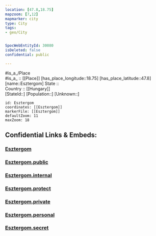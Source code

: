 ```yaml
---
location: [47.8,18.75] 
mapzoom: [7,12] 
mapmarker: city 
type: City
tags:
- geo/City


SpocWebEntityId: 30080
isDeleted: false
confidential: public

---
```

#is_a_/Place  
#is_a_ :: [[Place]] 
[has_place_longitude::18.75] 
[has_place_latitude::47.8] 
[name::Esztergom] 
State ::  
Country :: [[Hungary]]  
[StateId::] 
[Population::] 
[Unknown::] 


```leaflet
id: Esztergom
coordinates: [[Esztergom]] 
markerFile: [[Esztergom]] 
defaultZoom: 11 
maxZoom: 18
```


## Confidential Links & Embeds: 

### [Esztergom](/_Standards/Earth/Continent/Europe/Europe~East/Hungary/Counties~Hungary/Komárom-Esztergom/City/Esztergom.md) 

### [Esztergom.public](/_public/Earth/Continent/Europe/Europe~East/Hungary/Counties~Hungary/Komárom-Esztergom/City/Esztergom.public.md) 

### [Esztergom.internal](/_internal/Earth/Continent/Europe/Europe~East/Hungary/Counties~Hungary/Komárom-Esztergom/City/Esztergom.internal.md) 

### [Esztergom.protect](/_protect/Earth/Continent/Europe/Europe~East/Hungary/Counties~Hungary/Komárom-Esztergom/City/Esztergom.protect.md) 

### [Esztergom.private](/_private/Earth/Continent/Europe/Europe~East/Hungary/Counties~Hungary/Komárom-Esztergom/City/Esztergom.private.md) 

### [Esztergom.personal](/_personal/Earth/Continent/Europe/Europe~East/Hungary/Counties~Hungary/Komárom-Esztergom/City/Esztergom.personal.md) 

### [Esztergom.secret](/_secret/Earth/Continent/Europe/Europe~East/Hungary/Counties~Hungary/Komárom-Esztergom/City/Esztergom.secret.md)

